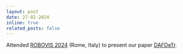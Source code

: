 ```yaml
---
layout: post
date: 27-02-2024
inline: true
related_posts: false
---
```


Attended [ROBOVIS 2024](https://robovis.scitevents.org/?y=2024) (Rome, Italy) to present our paper [DAFDeTr](https://link.springer.com/chapter/10.1007/978-3-031-59057-3_19).